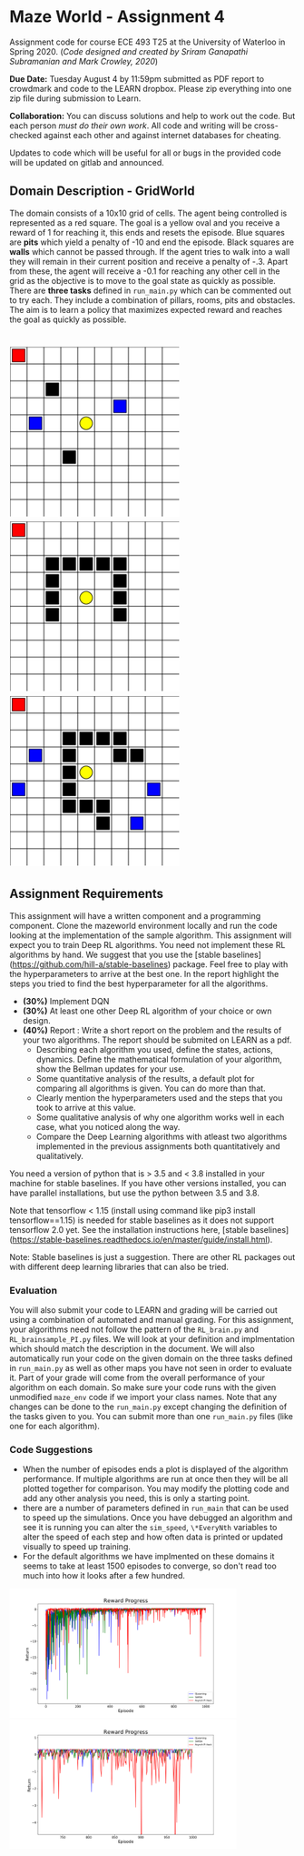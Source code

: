 # Maze World - Assignment 4
Assignment code for course ECE 493 T25 at the University of Waterloo in Spring 2020.
(*Code designed and created by Sriram Ganapathi Subramanian and Mark Crowley, 2020*)

**Due Date:** Tuesday August 4 by 11:59pm submitted as PDF report to crowdmark and code to the LEARN dropbox. Please zip everything into one zip file during submission to Learn. 

**Collaboration:** You can discuss solutions and help to work out the code. But each person *must do their own work*. All code and writing will be cross-checked against each other and against internet databases for cheating. 

Updates to code which will be useful for all or bugs in the provided code will be updated on gitlab and announced.

## Domain Description - GridWorld
The domain consists of a 10x10 grid of cells. The agent being controlled is represented as a red square. The goal is a yellow oval and you receive a reward of 1 for reaching it, this ends and resets the episode.
Blue squares are **pits** which yield a penalty of -10 and end the episode. 
Black squares are **walls** which cannot be passed through. If the agent tries to walk into a wall they will remain in their current position and receive a penalty of -.3. Apart from these, the agent will receive a -0.1 for reaching any other cell in the grid as the objective is to move to the goal state as quickly as possible.
There are **three tasks** defined in `run_main.py` which can be commented out to try each. They include a combination of pillars, rooms, pits and obstacles. The aim is to learn a policy that maximizes expected reward and reaches the goal as quickly as possible.

# <img src="task1.png" width="300"/><img src="task2.png" width="300"/><img src="task3.png" width="300"/>

## Assignment Requirements

This assignment will have a written component and a programming component.
Clone the mazeworld environment locally and run the code looking at the implementation of the sample algorithm.
This assignment will expect you to train Deep RL algorithms. You need not implement these RL algorithms by hand. We suggest that you use the [stable baselines] (https://github.com/hill-a/stable-baselines) package. Feel free to play with the hyperparameters to arrive at the best one. In the report highlight the steps you tried to find the best hyperparameter for all the algorithms. 
- **(30%)** Implement DQN
- **(30%)** At least one other Deep RL algorithm of your choice or own design. 
- **(40%)** Report : Write a short report on the problem and the results of your two algorithms. The report should be submited on LEARN as a pdf. 
    - Describing each algorithm you used, define the states, actions, dynamics. Define the mathematical formulation of your algorithm, show the Bellman updates for your use.
    - Some quantitative analysis of the results, a default plot for comparing all algorithms is given. You can do more than that.
    - Clearly mention the hyperparameters used and the steps that you took to arrive at this value. 
    - Some qualitative analysis of why one algorithm works well in each case, what you noticed along the way.
    - Compare the Deep Learning algorithms with atleast two algorithms implemented in the previous assignments both quantitatively and qualitatively. 

You need a version of python that is > 3.5 and < 3.8 installed in your machine for stable baselines. If you have other versions installed, you can have parallel installations, but use the python between 3.5 and 3.8.   

Note that tensorflow < 1.15 (install using command like pip3 install tensorflow==1.15) is needed for stable baselines as it does not support tensorflow 2.0 yet. See the installation instructions here, [stable baselines] (https://stable-baselines.readthedocs.io/en/master/guide/install.html). 

Note: Stable baselines is just a suggestion. There are other RL packages out with different deep learning libraries that can also be tried. 

### Evaluation
You will also submit your code to LEARN and grading will be carried out using a combination of automated and manual grading.
For this assignment, your algorithms need not follow the pattern of the `RL_brain.py` and `RL_brainsample_PI.py` files.
We will look at your definition and implmentation which should match the description in the document.
We will also automatically run your code on the given domain on the three tasks defined in `run_main.py` as well as other maps you have not seen in order to evaluate it. 
Part of your grade will come from the overall performance of your algorithm on each domain.
So make sure your code runs with the given unmodified `maze_env` code if we import your class names. Note that any changes can be done to the `run_main.py` except changing the definition of the tasks given to you. You can submit more than one `run_main.py` files (like one for each algorithm). 


### Code Suggestions
- When the number of episodes ends a plot is displayed of the algorithm performance. If multiple algorithms are run at once then they will be all plotted together for comparison. You may modify the plotting code and add any other analysis you need, this is only a starting point.
- there are a number of parameters defined in `run_main` that can be used to speed up the simulations. Once you have debugged an algorithm and see it is running you can alter the `sim_speed`, `\*EveryNth` variables to alter the speed of each step and how often data is printed or updated visually to speed up training. 
- For the default algorithms we have implmented on these domains it seems to take at least 1500 episodes to converge, so don't read too much into how it looks after a few hundred.

<img src="plot.png" width="400"/><img src="plotzoom.png" width="400"/>

